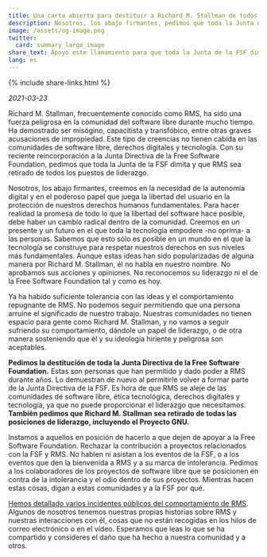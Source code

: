 ```yaml
---
title: Una carta abierta para destituir a Richard M. Stallman de todos los cargos directivos
description: Nosotros, los abajo firmantes, pedimos que toda la Junta de la FSF dimita y que Richard M. Stallman sea retirado de todos los puestos de liderazgo. No vamos a dejar de sufrir su comportamiento, ni de darle un papel de liderazgo, ni de considerar aceptable a él y a su dañina y peligrosa ideología.
image: /assets/og-image.png
twitter:
  card: summary_large_image
share_text: Apoyo este llamamiento para que toda la Junta de la FSF dimita y para que Richard M. Stallman sea retirado de todos los puestos de liderazgo.
lang: es
---
```


{% include share-links.html %}

*2021-03-23*

Richard M. Stallman, frecuentemente conocido como RMS, ha sido una fuerza peligrosa en la comunidad del software libre durante mucho tiempo. Ha demostrado ser misógino, capacitista y transfóbico, entre otras graves acusaciones de impropiedad. Este tipo de creencias no tienen cabida en las comunidades de software libre, derechos digitales y tecnología. Con su reciente reincorporación a la Junta Directiva de la Free Software Foundation, pedimos que toda la Junta de la FSF dimita y que RMS sea retirado de todos los puestos de liderazgo.

Nosotros, los abajo firmantes, creemos en la necesidad de la autonomía digital y en el poderoso papel que juega la libertad del usuario en la protección de nuestros derechos humanos fundamentales. Para hacer realidad la promesa de todo lo que la libertad del software hace posible, debe haber un cambio radical dentro de la comunidad. Creemos en un presente y un futuro en el que toda la tecnología empodere -no oprima- a las personas. Sabemos que esto sólo es posible en un mundo en el que la tecnología se construye para respetar nuestros derechos en sus niveles más fundamentales. Aunque estas ideas han sido popularizadas de alguna manera por Richard M. Stallman, él no habla en nuestro nombre. No aprobamos sus acciones y opiniones. No reconocemos su liderazgo ni el de la Free Software Foundation tal y como es hoy.

Ya ha habido suficiente tolerancia con las ideas y el comportamiento repugnante de RMS. No podemos seguir permitiendo que una persona arruine el significado de nuestro trabajo. Nuestras comunidades no tienen espacio para gente como Richard M. Stallman, y no vamos a seguir sufriendo su comportamiento, dándole un papel de liderazgo, o de otra manera sosteniendo que él y su ideología hiriente y peligrosa son aceptables.

**Pedimos la destitución de toda la Junta Directiva de la Free Software Foundation.** Estas son personas que han permitido y dado poder a RMS durante años. Lo demuestran de nuevo al permitirle volver a formar parte de la Junta Directiva de la FSF. Es hora de que RMS se aleje de las comunidades de software libre, ética tecnológica, derechos digitales y tecnología, ya que no puede proporcionar el liderazgo que necesitamos. **También pedimos que Richard M. Stallman sea retirado de todas las posiciones de liderazgo, incluyendo el Proyecto GNU.**

Instamos a aquellos en posición de hacerlo a que dejen de apoyar a la Free Software Foundation. Rechazar la contribución a proyectos relacionados con la FSF y RMS. No hablen ni asistan a los eventos de la FSF, o a los eventos que den la bienvenida a RMS y a su marca de intolerancia. Pedimos a los colaboradores de los proyectos de software libre que se posicionen en contra de la intolerancia y el odio dentro de sus proyectos. Mientras hacen estas cosas, digan a estas comunidades y a la FSF por qué.

[Hemos detallado varios incidentes públicos del comportamiento de RMS][1]. Algunos de nosotros tenemos nuestras propias historias sobre RMS y nuestras interacciones con él, cosas que no están recogidas en los hilos de correo electrónico o en el vídeo. Esperamos que leas lo que se ha compartido y consideres el daño que ha hecho a nuestra comunidad y a otros.

[1]: https://rms-open-letter.github.io/appendix.es

